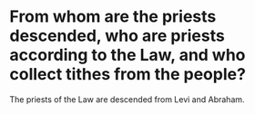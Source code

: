# From whom are the priests descended, who are priests according to the Law, and who collect tithes from the people?

The priests of the Law are descended from Levi and Abraham.
